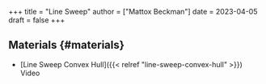 +++
title = "Line Sweep"
author = ["Mattox Beckman"]
date = 2023-04-05
draft = false
+++

## Materials {#materials}

-   [Line Sweep Convex Hull]({{< relref "line-sweep-convex-hull" >}}) Video
